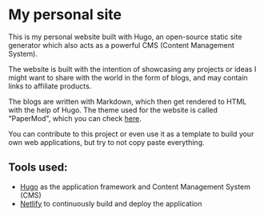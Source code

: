 # My personal site

This is my personal website built with Hugo, an open-source static site generator which also acts as a powerful CMS (Content Management System).

The website is built with the intention of showcasing any projects or ideas I might want to share with the world in the form of blogs, and may contain links to affiliate products. 

The blogs are written with Markdown, which then get rendered to HTML with the help of Hugo. The theme used for the website is called "PaperMod", which you can check [here](https://github.com/adityatelange/hugo-PaperMod/).

You can contribute to this project or even use it as a template to build your own web applications, but try to not copy paste everything.

## Tools used:
- [Hugo](https://gohugo.io/) as the application framework and Content Management System (CMS)
- [Netlify](https://www.netlify.com/) to continuously build and deploy the application